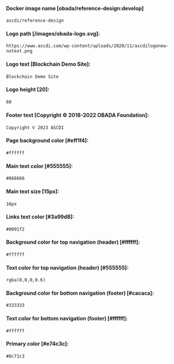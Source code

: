 #### Docker image name [obada/reference-design:develop]
```
ascdi/reference-design
```
#### Logo path [/images/obada-logo.svg]:
```
https://www.ascdi.com/wp-content/uploads/2020/11/ascdilogonew-notext.png
```
#### Logo text [Blockchain Demo Site]:
```
Blockchain Demo Site
```

#### Logo height [20]:
```sh
60
```

#### Footer text [Copyright © 2018-2022 OBADA Foundation]:
```
Copyright © 2023 ASCDI
```
#### Page background color [#eff1f4]:
```
#ffffff
```
#### Main text color [#555555]:
```
#666666
```
#### Main text size [15px]:
```
16px
```
#### Links text color [#3a99d8]:
```
#0091f2
```
#### Background color for top navigation (header) [#ffffff]:
```
#ffffff
```
#### Text color for top navigation (header) [#555555]:
```
rgba(0,0,0,0.6)
```
#### Background color for bottom navigation (footer) [#cacaca]:
```
#333333
```
#### Text color for bottom navigation (footer) [#ffffff]:
```
#ffffff
```
#### Primary color [#e74c3c]:
```
#0c71c3
```

